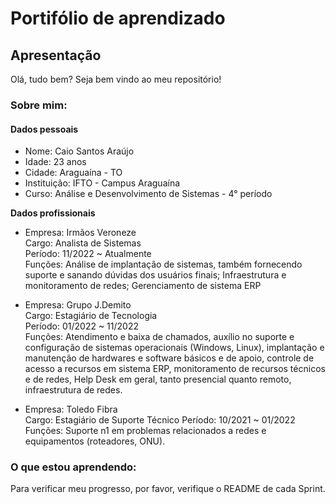 # Portifólio de aprendizado

## Apresentação

Olá, tudo bem? Seja bem vindo ao meu repositório!

### Sobre mim:

#### Dados pessoais
* Nome: Caio Santos Araújo
* Idade: 23 anos
* Cidade: Araguaína - TO
* Instituição: IFTO - Campus Araguaína
* Curso: Análise e Desenvolvimento de Sistemas - 4° período

**Dados profissionais**  
* Empresa: Irmãos Veroneze  
Cargo: Analista de Sistemas  
Período: 11/2022 ~ Atualmente  
Funções: Análise de implantação de sistemas, também fornecendo suporte e sanando dúvidas dos usuários finais; Infraestrutura e monitoramento de redes; Gerenciamento de sistema ERP

* Empresa: Grupo J.Demito  
Cargo: Estagiário de Tecnologia  
Período: 01/2022 ~ 11/2022  
Funções: Atendimento e baixa de chamados, auxílio no suporte e configuração de sistemas operacionais (Windows, Linux), implantação e manutenção de hardwares e software básicos e de apoio, controle de acesso a recursos em sistema ERP, monitoramento de recursos técnicos e de redes, Help Desk em geral, tanto presencial quanto remoto, infraestrutura de redes.  

* Empresa: Toledo Fibra  
Cargo: Estagiário de Suporte Técnico
Período: 10/2021 ~ 01/2022  
Funções: Suporte n1 em problemas relacionados a redes e equipamentos (roteadores, ONU).

### O que estou aprendendo:

Para verificar meu progresso, por favor, verifique o README de cada Sprint.
